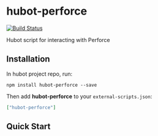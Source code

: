 # hubot-perforce 
[![Build Status](https://travis-ci.org/mdouglass/hubot-perforce.svg?branch=master)](https://travis-ci.org/mdouglass/hubot-perforce)

Hubot script for interacting with Perforce

## Installation

In hubot project repo, run:

`npm install hubot-perforce --save`

Then add **hubot-perforce** to your `external-scripts.json`:

```json
["hubot-perforce"]
```

## Quick Start
